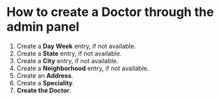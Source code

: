 # How to create a Doctor through the admin panel

1. Create a **Day Week** entry, if not available.
2. Create a **State** entry, if not available.
3. Create a **City** entry, if not available.
4. Create a **Neighborhood** entry, if not available.
5. Create an **Address**.
6. Create a **Speciality**.
7. **Create the Doctor**.